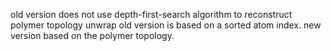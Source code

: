 old version does not use depth-first-search algorithm to reconstruct polymer topology
unwrap old version is based on a sorted atom index.
new version based on the polymer topology.
